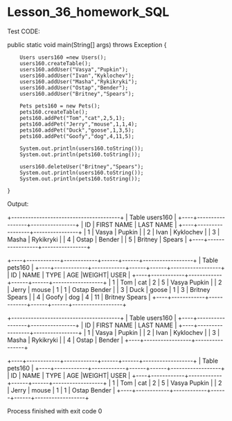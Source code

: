 # Lesson_36_homework_SQL

Test CODE:

public static void main(String[] args) throws Exception {

        Users users160 =new Users();
        users160.createTable();
        users160.addUser("Vasya","Pupkin");
        users160.addUser("Ivan","Kyklochev");
        users160.addUser("Masha","Rykikryki");
        users160.addUser("Ostap","Bender");
        users160.addUser("Britney","Spears");

        Pets pets160 = new Pets();
        pets160.createTable();
        pets160.addPet("Tom","cat",2,5,1);
        pets160.addPet("Jerry","mouse",1,1,4);
        pets160.addPet("Duck","goose",1,3,5);
        pets160.addPet("Goofy","dog",4,11,5);

        System.out.println(users160.toString());
        System.out.println(pets160.toString());

        users160.deleteUser("Britney","Spears");
        System.out.println(users160.toString());
        System.out.println(pets160.toString());

    }
    
Output:

+---------------------------------------+
|            Table users160             |
+----+-----------------+----------------+
| ID |   FIRST NAME    |   LAST NAME    |
+----+-----------------+----------------+
| 1  | Vasya           | Pupkin         |
| 2  | Ivan            | Kyklochev      |
| 3  | Masha           | Rykikryki      |
| 4  | Ostap           | Bender         |
| 5  | Britney         | Spears         |
+----+-----------------+----------------+

+----+------------+------------+------+------+------------------+
|                       Table pets160                           |
+----+------------+------------+------+------+------------------+
| ID |    NAME    |   TYPE     | AGE  |WEIGHT|       USER       |
+----+------------+------------+------+------+------------------+
| 1  | Tom        | cat        | 2    | 5    | Vasya Pupkin     |
| 2  | Jerry      | mouse      | 1    | 1    | Ostap Bender     |
| 3  | Duck       | goose      | 1    | 3    | Britney Spears   |
| 4  | Goofy      | dog        | 4    | 11   | Britney Spears   |
+----+------------+------------+------+------+------------------+

+---------------------------------------+
|            Table users160             |
+----+-----------------+----------------+
| ID |   FIRST NAME    |   LAST NAME    |
+----+-----------------+----------------+
| 1  | Vasya           | Pupkin         |
| 2  | Ivan            | Kyklochev      |
| 3  | Masha           | Rykikryki      |
| 4  | Ostap           | Bender         |
+----+-----------------+----------------+

+----+------------+------------+------+------+------------------+
|                       Table pets160                           |
+----+------------+------------+------+------+------------------+
| ID |    NAME    |   TYPE     | AGE  |WEIGHT|       USER       |
+----+------------+------------+------+------+------------------+
| 1  | Tom        | cat        | 2    | 5    | Vasya Pupkin     |
| 2  | Jerry      | mouse      | 1    | 1    | Ostap Bender     |
+----+------------+------------+------+------+------------------+


Process finished with exit code 0
